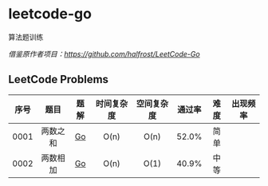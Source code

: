# leetcode-go
算法题训练

*借鉴原作者项目：https://github.com/halfrost/LeetCode-Go*

## LeetCode Problems

| 序号  |  题目  |   题解  |   时间复杂度   |   空间复杂度  |   通过率  |   难度  |   出现频率   |   
|:------:|:-------:|:--------:|:-------:|:--------:|:-------:|:--------:|:--------:|  
|0001|两数之和|[Go](https://github.com/motingjun/leetcode-go/tree/main/leetcode/0001.Two-Sum)|O(n)|O(n)|52.0%|简单||
|0002|两数相加|[Go](https://github.com/motingjun/leetcode-go/tree/main/leetcode/0002.Add-Two-Numbers)|O(n)|O(1)|40.9%|中等||